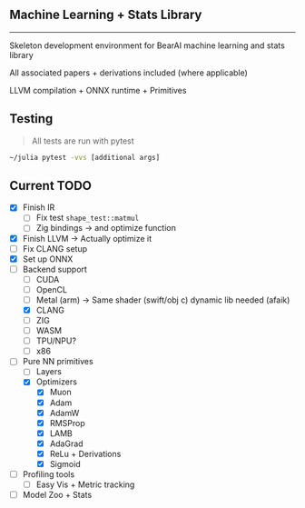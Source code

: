 ## Machine Learning + Stats Library 

---
Skeleton development environment for BearAI machine learning and stats library

All associated papers + derivations included (where applicable)

LLVM compilation + ONNX runtime + Primitives

## Testing 

> All tests are run with pytest

```bash
~/julia pytest -vvs [additional args]
```
## Current TODO 
- [x] Finish IR 
    - [ ] Fix test `shape_test::matmul`
    - [ ] Zig bindings -> and optimize function 
- [x] Finish LLVM -> Actually optimize it  
- [ ] Fix CLANG setup
- [x] Set up ONNX 
- [ ] Backend support 
    - [ ] CUDA 
    - [ ] OpenCL 
    - [ ] Metal (arm) -> Same shader (swift/obj c) dynamic lib needed (afaik)
    - [x] CLANG 
    - [ ] ZIG 
    - [ ] WASM 
    - [ ] TPU/NPU?
    - [ ] x86
- [ ] Pure NN primitives 
    - [ ] Layers 
    - [x] Optimizers 
        - [x] Muon 
        - [x] Adam 
        - [x] AdamW 
        - [x] RMSProp 
        - [x] LAMB 
        - [x] AdaGrad
        - [x] ReLu + Derivations 
        - [x] Sigmoid 
- [ ] Profiling tools 
    - [ ] Easy Vis + Metric tracking 
- [ ] Model Zoo + Stats
